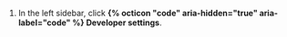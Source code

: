 1. In the left sidebar, click **{% octicon "code" aria-hidden="true" aria-label="code" %} Developer settings**.
